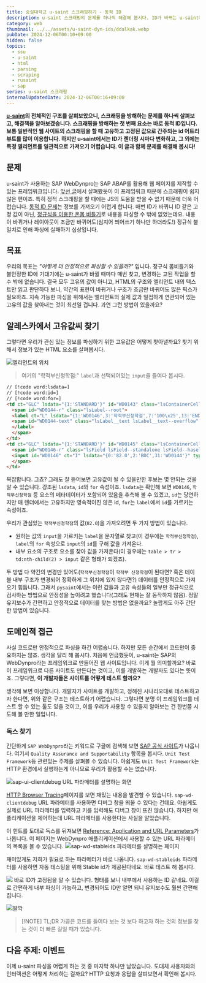 ```yaml
---
title: 숭실대학교 u-saint 스크래핑하기 - 동적 ID
description: u-saint 스크래핑의 문제를 하나씩 해결해 봅시다. ID가 바뀌는 u-saint에서 일관적인 DOM 파싱을 달성하려면 어떻게 해야 할까요? 도메인적 접근 방법으로 해결해 봅시다.
category: web
thumbnail: ../../assets/u-saint-dyn-ids/ddalkak.webp
pubDate: 2024-12-06T00:10+09:00
hidden: false
topics:
  - ssu
  - u-saint
  - html
  - parsing
  - scraping
  - rusaint
  - sap
series: u-saint 스크래핑
internalUpdatedDate: 2024-12-06T00:16+09:00
---
```


**[u-saint](https://saint.ssu.ac.kr)의 전체적인 구조를 살펴보았으니, 스크래핑을 방해하는 문제를 하나씩 살펴보고, 해결책을 알아보겠습니다. 스크래핑을 방해하는 첫 번째 요소는 바로 동적 ID입니다. 보통 일반적인 웹 사이트의 스크래핑을 할 때 고유하고 고정된 값으로 간주되는 id 어트리뷰트를 많이 이용합니다. 하지만 u-saint에서는 ID가 렌더링 시마다 변화하고, 그 외에는 특정 엘리먼트를 일관적으로 가져오기 어렵습니다. 이 글과 함께 문제를 해결해 봅시다!**

## 문제

u-saint가 사용하는 SAP WebDynpro는 SAP ABAP를 활용해 웹 페이지를 제작할 수 있는 프레임워크입니다. [앞선 글](/post/u-saint-the-hard-parts/)에서 살펴봤듯이 이 프레임워크 때문에 스크래핑이 쉽지 않은 편이죠. 특히 정적 스크래핑을 할 때에는 JS의 도움을 받을 수 없기 때문에 더욱 어렵습니다. [동적 ID 문제](/post/u-saint-the-hard-parts/#문제-2-동적-id)는 정보를 가져오기 어렵게 합니다. 매번 ID가 바뀌니 ID 같은 고정 값이 아닌, [정규식을 이용한 온몸 비틀기](/post/u-saint-the-hard-parts/#해결책-2-동적-id)로 내용을 파싱할 수 밖에 없었는데요. 내용이 바뀌거나 레이아웃이 조금만 바뀌어도(심지어 띄어쓰기 하나만 하더라도!) 정규식 불일치로 인해 파싱에 실패하기 십상입니다.

## 목표

우리의 목표는 _"어떻게 더 안정적으로 파싱할 수 있을까?"_ 입니다. 정규식 몸비틀기와 불안정한 ID에 기대기에는 u-saint가 바뀔 때마다 매번 찾고, 변경하는 고된 작업을 할 수 밖에 없습니다. 결국 모두 고유의 값이 아니고, HTML의 구조와 엘리먼트 내의 텍스트만 읽고 판단하다 보니, 약간의 표현이 바뀌거나 구조가 조금만 바뀌어도 많은 픽스가 필요하죠. 지속 가능한 파싱을 위해서는 엘리먼트의 실제 값과 밀접하게 연관되어 있는 고유의 값을 찾아내는 것이 최선일 겁니다. 과연 그런 방법이 있을까요?

## 알레스카에서 고유값씨 찾기

그렇다면 우리가 관심 있는 정보를 파싱하기 위한 고유값은 어떻게 찾아낼까요? 찾기 위해서 정보가 있는 HTML 요소를 살펴봅시다.

![엘리먼트의 위치](../../assets/u-saint-dyn-ids/what-is-unique.png)
> 여기의 "학적부신청학점:" `label`과 선택되어있는 `input`을 들여다 봅시다.

```html
// [!code word:lsdata=]
// [!code word:id=]
// [!code word:for=]
<td ct="GLC" lsdata="{1:'STANDARD'}" id="WD0143" class="lsContainerCell lsGLCTopVAlign lsContainerCellVAlign--top sapLSGLTop urCellBgFill1 urLayoutDefault--grid lsContainerCell--wrap" valign="TOP" align="left">
  <span id="WD0144-r" class="lsLabel--root">
  <label ct="L" lsdata="{1:'WD0146',3:'학적부신청학점',7:'100\x25',13:'ENDOFLINE',15:true}" id="WD0144" bhastabstop="false" for="WD0146" class="lsLabel lsLabel--valign lsControl--endaligned  lsLabel--standalone lsControl--fullwidth lsLabel--wrapping lsLabel--designbar-colon" title="">
  <span id="WD0144-text" class="lsLabel__text lsLabel__text--overflow" title="">학적부신청학점</span>
  </label>
  </span>
</td>
<td ct="GLC" lsdata="{1:'STANDARD'}" id="WD0145" class="lsContainerCell lsGLCTopVAlign lsContainerCellVAlign--top urLayoutDefault--grid lsContainerCell--wrap" valign="TOP" align="left">
  <span id="WD0146-r" class="lsField lsField--standalone lsField--hasellipsis lsField--readonly lsField--list lsField--interactiontarget lsField--forcedleft">
  <input id="WD0146" ct="I" lsdata="{0:'82.0',2:'BDC',31:'WD0144'}" type="text" size="11" maxlength="11" tabindex="0" ti="0" inputmode="decimal" class="lsField__input" readonly="" value="82.0" aria-labelledby="WD0144" autocomplete="off" autocorrect="off" name="WD0146" style="ime-mode:disabled;" title="">
  </span>
</td>
```
복잡합니다. 그쵸? 그래도 잘 뜯어보면 고유값이 될 수 있을만한 후보는 몇 안되는 것을 알 수 있습니다. 강조된 `lsdata`, `id`와 `for` 속성이죠. `lsdata`는 확인해 보면 `WD0146`, `학적부신청학점` 등 요소의 메타데이터가 포함되어 있음을 추측해 볼 수 있겠고, `id`는 당연하지만 매 렌더에서는 고유하지만 영속적이진 않은 id, `for`는 `label`에서 `id`를 가르키는 속성이죠.

우리가 관심있는 `학적부신청학점`의 값(`82.0`)을 가져오려면 두 가지 방법이 있습니다.

- 원하는 값의 `input`을 가르키는 `label`을 문자열로 찾고(이 경우에는 `학적부신청학점`), `label`의 `for` 속성으로 `input`의 `id`를 구해 값을 가져온다.
- 내부 요소의 구조로 요소를 찾아 값을 가져온다(이 경우에는 `table > tr > td:nth-child(2) > input` 같은 형태가 되겠죠).


두 방법 다 약간의 변경만 있어도(`학적부신청학점`이 `학적부 신청학점`이 된다면? 혹은 테이블 내부 구조가 변경되어 정확하게 그 위치에 있지 않다면?) 데이터를 안정적으로 가져오기 힘듭니다. 그래서 `pysaint`에서는 이런 값들과 고유 속성들의 일부만 정규식으로 검사하는 방법으로 안정성을 높이려고 했습니다(그래도 현재는 잘 동작하지 않음). 정말 유지보수가 간편하고 안정적으로 데이터를 찾는 방법은 없을까요? 놀랍게도 아주 간단한 방법이 있습니다.

## 도메인적 접근

사실 코드로만 안정적으로 파싱을 하긴 어렵습니다. 하지만 모든 순간에서 코드만이 중요하지는 않죠. 생각을 달리 해 봅시다. 처음에 언급했듯이, u-saint는 SAP의 WebDynpro라는 프레임워크로 만들어진 웹 사이트입니다. 이게 뭘 의미할까요? 바로 이 프레임워크로 다른 사이트도 만든다는 것이고, 이를 개발하는 개발자도 있다는 뜻이죠. 그렇다면, **이 개발자들은 사이트를 어떻게 테스트 할까요?**

생각해 보면 이상합니다. 개발자가 사이트를 개발하고, 정해진 시나리오대로 테스트하고자 한다면, 위와 같은 구조는 테스트하기 어렵습니다. 그렇다면 분명 이 프레임워크를 테스트 할 수 있는 툴도 있을 것이고, 이를 우리가 사용할 수 있을지 알아보는 건 한번쯤 시도해 볼 만한 일입니다.

### 독스 찾기

간단하게 `SAP WebDynpro`라는 키워드로 구글에 검색해 보면 [SAP 공식 사이트](https://help.sap.com/docs/ABAP_PLATFORM_NEW/fc79a39b30fe4d9aa983bad6787ab9ad/4e161363b81a20cce10000000a42189c.html)가 나옵니다. 여기서 `Quality Assurance and Supportability` 항목을 봅시다. `Unit Test Framework`등 관련있는 주제를 살펴볼 수 있습니다. 아쉽게도 `Unit Test Framework`는 HTTP 환경에서 실행하는게 아니므로 우리가 활용할 수는 없습니다.

![sap-ui-clientdebug URL 파라메터를 설명하는 화면](../../assets/u-saint-dyn-ids/url-parameter.png)

[HTTP Browser Tracing](https://help.sap.com/docs/ABAP_PLATFORM_NEW/fc79a39b30fe4d9aa983bad6787ab9ad/f0113d6dead34df5ab5577e951c14dd0.html)페이지를 보면 재밌는 내용을 발견할 수 있습니다. `sap-wd-clientdebug` URL 파라메터를 사용하면 디버그 창을 띄울 수 있다는 건데요. 아쉽게도 실제로 URL 파라메터를 입력하고 키를 입력해도 디버그 창이 뜨진 않습니다. 하지만 애플리케이션을 제어하는데 URL 파라메터를 사용한다는 사실을 알았습니다.

이 힌트를 토대로 독스를 뒤져보면 [Reference: Application and URL Parameters](https://help.sap.com/docs/ABAP_PLATFORM_NEW/fc79a39b30fe4d9aa983bad6787ab9ad/2b7639d3b822457e86f35dd4c8eea221.html)가 나옵니다. 이 페이지는 WebDynpro 애플리케이션에서 사용할 수 있는 URL 파라메터의 목록을 볼 수 있습니다.
![sap-wd-stableids 파라메터를 설명하는 페이지](../../assets/u-saint-dyn-ids/sap-wd-stableids.png)

재미있게도 저희가 필요로 하는 파라메터가 바로 나옵니다. `sap-wd-stableids` 파라메터를 사용하면 자동 테스팅을 위해 Stable id가 제공된다네요. 바로 테스트 해 봅시다.

![](../../assets/u-saint-dyn-ids/stabilized.png)
바로 ID가 고정됨을 알 수 있습니다. 형태를 보니 내부에서 사용하는 ID 같네요. 이걸로 간편하게 내부 파싱이 가능하고, 변경되어도 ID만 알면 되니 유지보수도 훨씬 간편해집니다.

![딸깍](../../assets/u-saint-dyn-ids/ddalkak.webp)

> [!NOTE] TL;DR
> 가끔은 코드를 들여다 보는 것 보다 하고자 하는 것의 정보를 찾는 것이 더 빠른 길일 때가 있습니다.
## 다음 주제: 이벤트
이제 u-saint 파싱을 어렵게 하는 것 중 마지막 하나만 남았습니다. 도대체 사용자와의 인터렉션은 어떻게 처리하는 걸까요? HTTP 요청과 응답을 살펴보면서 확인해 봅시다.
